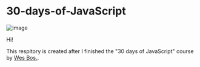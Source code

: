 # 30-days-of-JavaScript

![image](https://user-images.githubusercontent.com/57833109/127850506-28f0f45d-ab59-4e34-8682-66d8f81ce33d.png)

Hi!

This respitory is created after I finished the "30 days of JavaScript" course by [Wes Bos.](https://github.com/wesbos).


